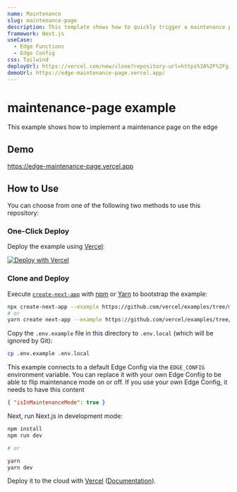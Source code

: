 ```yaml
---
name: Maintenance
slug: maintenance-page
description: This template shows how to quickly trigger a maintenance page using Edge Config
framework: Next.js
useCase:
  - Edge Functions
  - Edge Config
css: Tailwind
deployUrl: https://vercel.com/new/clone?repository-url=https%3A%2F%2Fgithub.com%2Fvercel%2Fexamples%2Ftree%2Fmain%2Fedge-functions%2Fmaintenance-page&project-name=maintenance-page&repo-name=maintenance-page
demoUrl: https://edge-maintenance-page.vercel.app/
---
```


# maintenance-page example

This example shows how to implement a maintenance page on the edge

## Demo

https://edge-maintenance-page.vercel.app

## How to Use

You can choose from one of the following two methods to use this repository:

### One-Click Deploy

Deploy the example using [Vercel](https://vercel.com?utm_source=github&utm_medium=readme&utm_campaign=vercel-examples):

[![Deploy with Vercel](https://vercel.com/button)](https://vercel.com/new/git/external?repository-url=https://github.com/vercel/examples/tree/main/edge-functions/maintenance-page&project-name=maintenance-page&repository-name=maintenance-page)

### Clone and Deploy

Execute [`create-next-app`](https://github.com/vercel/next.js/tree/canary/packages/create-next-app) with [npm](https://docs.npmjs.com/cli/init) or [Yarn](https://yarnpkg.com/lang/en/docs/cli/create/) to bootstrap the example:

```bash
npx create-next-app --example https://github.com/vercel/examples/tree/main/edge-functions/maintenance-page
# or
yarn create next-app --example https://github.com/vercel/examples/tree/main/edge-functions/maintenance-page
```

Copy the `.env.example` file in this directory to `.env.local` (which will be ignored by Git):

```bash
cp .env.example .env.local
```

This example connects to a default Edge Config via the `EDGE_CONFIG` environment variable. You can replace it with your own Edge Config to be able to flip maintenance mode on or off. If you use your own Edge Config, it needs to have this content

```json
{ "isInMaintenanceMode": true }
```

Next, run Next.js in development mode:

```bash
npm install
npm run dev

# or

yarn
yarn dev
```

Deploy it to the cloud with [Vercel](https://vercel.com/new?utm_source=github&utm_medium=readme&utm_campaign=edge-middleware-eap) ([Documentation](https://nextjs.org/docs/deployment)).
